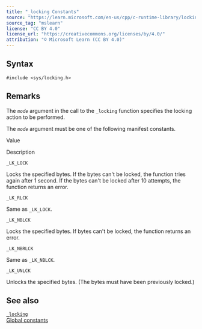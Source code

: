 ```yaml
---
title: "_locking Constants"
source: "https://learn.microsoft.com/en-us/cpp/c-runtime-library/locking-constants?view=msvc-170"
source_tag: "mslearn"
license: "CC BY 4.0"
license_url: "https://creativecommons.org/licenses/by/4.0/"
attribution: "© Microsoft Learn (CC BY 4.0)"
---
```

## Syntax

```
#include <sys/locking.h>
```

## Remarks

The _`mode`_ argument in the call to the `_locking` function specifies the locking action to be performed.

The _`mode`_ argument must be one of the following manifest constants.

Value

Description

`_LK_LOCK`

Locks the specified bytes. If the bytes can't be locked, the function tries again after 1 second. If the bytes can't be locked after 10 attempts, the function returns an error.

`_LK_RLCK`

Same as `_LK_LOCK`.

`_LK_NBLCK`

Locks the specified bytes. If bytes can't be locked, the function returns an error.

`_LK_NBRLCK`

Same as `_LK_NBLCK`.

`_LK_UNLCK`

Unlocks the specified bytes. (The bytes must have been previously locked.)

## See also

[`_locking`](https://learn.microsoft.com/en-us/cpp/c-runtime-library/reference/locking?view=msvc-170)  
[Global constants](https://learn.microsoft.com/en-us/cpp/c-runtime-library/global-constants?view=msvc-170)